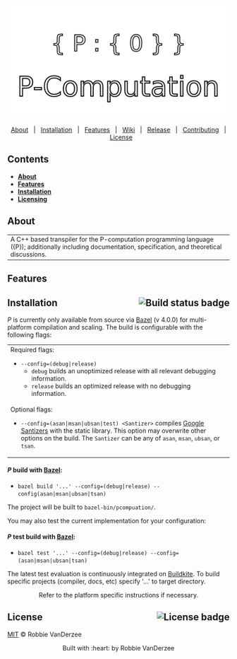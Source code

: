 <h1 align="center">
<div align="center">
  <img src="./assets/images/logo/combined-social.svg" align="center" alt="P-Computation Logo"/>
</div>
</h1>

<div align="center">

[About](#About)&nbsp;&nbsp;&nbsp;|&nbsp;&nbsp;&nbsp;[Installation](#Installation-)&nbsp;&nbsp;&nbsp;|&nbsp;&nbsp;&nbsp;[Features](#Features)&nbsp;&nbsp;&nbsp;|&nbsp;&nbsp;&nbsp;[Wiki][wiki]&nbsp;&nbsp;&nbsp;|&nbsp;&nbsp;&nbsp;[Release][release]&nbsp;&nbsp;&nbsp;|&nbsp;&nbsp;&nbsp;[Contributing](CONTRIBUTING.md)&nbsp;&nbsp;&nbsp;|&nbsp;&nbsp;&nbsp;[License](LICENSE)
</div>

## Contents

* [**About**](#About)
* [**Features**](#Features)
* [**Installation**](#Installation-)
* [**Licensing**](#License-)

## About

<table>
<tr>
<td>
  A C++ based transpiler for the P-computation programming language ({P}); additionally including documentation, specification, and theoretical discussions.
</td>
</tr>
</table>

## Features

## Installation <img src="https://img.shields.io/buildkite/60c98de5f1a7a620eebcb42abddcb9cc68c4cff7cea74d09fd?style=for-the-badge&label=Build" align="right" alt="Build status badge" />

*P* is currently only available from source via [Bazel][bazel-build] (v 4.0.0) for multi-platform compilation and scaling. The build is configurable with the following flags:

<table>
<tr>
<td>
  Required flags:

  - `--config=(debug|release)`
      - `debug` builds an unoptimized release with all relevant debugging information.
      - `release` builds an optimized release with no debugging information.
  
</td>
</tr>
<tr>
<td>
  Optional flags:

  - `--config=(asan|msan|ubsan|test) <Santizer>` compiles [Google Santizers][santizers] with the static library. This option may overwrite other options on the build. The `Santizer` can be any of `asan`, `msan`, `ubsan`, or `tsan`.

</td>
</tr>
</table>

#### *P* **build** with [Bazel][bazel-build]:

- `bazel build '...' --config=(debug|release) --config(asan|msan|ubsan|tsan)`

The project will be built to `bazel-bin/pcompuation/`.

You may also test the current implementation for your configuration:

#### *P* **test** build with [Bazel][bazel-build]:

- `bazel test '...' --config=(debug|release) --config=(asan|msan|ubsan|tsan)`

The latest test evaluation is continuously integrated on [Buildkite][buildkite]. To build specific projects (compiler, docs, etc) specify '...' to target directory.

<div align="center">Refer to the platform specific instructions if necessary.</div>

## License <img src="https://img.shields.io/github/license/robbie-vanderzee/andromeda?color=blue&style=for-the-badge" align="right" alt="License badge"/>

[MIT](LICENSE) © Robbie VanDerzee

<div align="center">
  Built with :heart: by Robbie VanDerzee
</div>

<!--
Website References
-->
[bazel-build]:https://github.com/bazelbuild/bazel
[buildkite]:https://buildkite.com/Andromeda
[santizers]:https://github.com/google/sanitizers

<!--
Wiki references
-->

<!--
Link References
-->
[release]:https://github.com/robbie-vanderzee/pcompuation/releases/ "Latest Release (external link) ➶"
[wiki]:https://github.com/robbie-vanderzee/pcompuation/wiki "Wiki (external link) ➶"


[badge-license]:https://img.shields.io/github/license/robbie-vanderzee/pcompuation?color=blue&style=for-the-badge
[badge-stars]:https://img.shields.io/github/stars/robbie-vanderzee/pcomputation?style=for-the-badge
[badge-archlinux]:https://img.shields.io/badge/-Archlinux-blue?style=for-the-badge&logo=arch-linux&logoColor=white